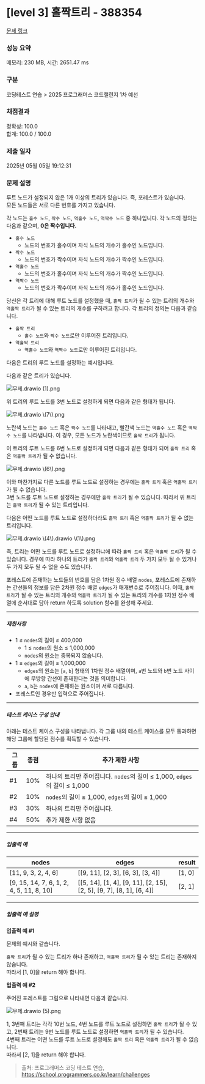 # [level 3] 홀짝트리 - 388354 

[문제 링크](https://school.programmers.co.kr/learn/courses/30/lessons/388354) 

### 성능 요약

메모리: 230 MB, 시간: 2651.47 ms

### 구분

코딩테스트 연습 > 2025 프로그래머스 코드챌린지 1차 예선

### 채점결과

정확성: 100.0<br/>합계: 100.0 / 100.0

### 제출 일자

2025년 05월 05일 19:12:31

### 문제 설명

<p>루트 노드가 설정되지 않은 1개 이상의 트리가 있습니다. 즉, 포레스트가 있습니다. <br>
모든 노드들은 서로 다른 번호를 가지고 있습니다. </p>

<p>각 노드는 <code>홀수 노드</code>, <code>짝수 노드</code>, <code>역홀수 노드</code>, <code>역짝수 노드</code> 중 하나입니다. 각 노드의 정의는 다음과 같으며, <strong>0은 짝수입니다.</strong></p>

<ul>
<li><code>홀수 노드</code>

<ul>
<li>노드의 번호가 홀수이며 자식 노드의 개수가 홀수인 노드입니다.</li>
</ul></li>
<li><code>짝수 노드</code>

<ul>
<li>노드의 번호가 짝수이며 자식 노드의 개수가 짝수인 노드입니다.</li>
</ul></li>
<li><code>역홀수 노드</code>

<ul>
<li>노드의 번호가 홀수이며 자식 노드의 개수가 짝수인 노드입니다.</li>
</ul></li>
<li><code>역짝수 노드</code>

<ul>
<li>노드의 번호가 짝수이며 자식 노드의 개수가 홀수인 노드입니다.</li>
</ul></li>
</ul>

<p>당신은 각 트리에 대해 루트 노드를 설정했을 때, <code>홀짝 트리</code>가 될 수 있는 트리의 개수와 <code>역홀짝 트리</code>가 될 수 있는 트리의 개수를 구하려고 합니다. 각 트리의 정의는 다음과 같습니다.</p>

<ul>
<li><code>홀짝 트리</code>

<ul>
<li><code>홀수 노드</code>와 <code>짝수 노드</code>로만 이루어진 트리입니다.</li>
</ul></li>
<li><code>역홀짝 트리</code>

<ul>
<li><code>역홀수 노드</code>와 <code>역짝수 노드</code>로만 이루어진 트리입니다.</li>
</ul></li>
</ul>

<p>다음은 트리의 루트 노드를 설정하는 예시입니다.</p>

<p>다음과 같은 트리가 있습니다.</p>

<p><img src="https://grepp-programmers.s3.ap-northeast-2.amazonaws.com/files/production/a8603503-fa7f-46b2-aae1-486fabbb7314/%E1%84%86%E1%85%AE%E1%84%8C%E1%85%A6.drawio%20%281%29.png" title="" alt="무제.drawio (1).png"></p>

<p>위 트리의 루트 노드를 3번 노드로 설정하게 되면 다음과 같은 형태가 됩니다.</p>

<p><img src="https://grepp-programmers.s3.ap-northeast-2.amazonaws.com/files/production/f97d7758-a479-40ae-8f88-d989a3d331be/%E1%84%86%E1%85%AE%E1%84%8C%E1%85%A6.drawio%20%287%29.png" title="" alt="무제.drawio \(7\).png"></p>

<p>노란색 노드는 <code>홀수 노드</code> 혹은 <code>짝수 노드</code>를 나타내고, 빨간색 노드는 <code>역홀수 노드</code> 혹은 <code>역짝수 노드</code>를 나타냅니다. 이 경우, 모든 노드가 노란색이므로 <code>홀짝 트리</code>가 됩니다.</p>

<p>이 트리의 루트 노드를 6번 노드로 설정하게 되면 다음과 같은 형태가 되어 <code>홀짝 트리</code> 혹은 <code>역홀짝 트리</code>가 될 수 없습니다. </p>

<p><img src="https://grepp-programmers.s3.ap-northeast-2.amazonaws.com/files/production/a0df1cb8-8afd-4ae2-aa9e-29185be38460/%E1%84%86%E1%85%AE%E1%84%8C%E1%85%A6.drawio%20%286%29.png" title="" alt="무제.drawio \(6\).png"></p>

<p>이와 마찬가지로 다른 노드를 루트 노드로 설정하는 경우에는 <code>홀짝 트리</code> 혹은 <code>역홀짝 트리</code>가 될 수 없습니다.<br>
3번 노드를 루트 노드로 설정하는 경우에만 <code>홀짝 트리</code>가 될 수 있습니다. 따라서 위 트리는 <code>홀짝 트리</code>가 될 수 있는 트리입니다.</p>

<p>다음은 어떤 노드를 루트 노드로 설정하더라도 <code>홀짝 트리</code> 혹은 <code>역홀짝 트리</code>가 될 수 없는 트리입니다.</p>

<p><img src="https://grepp-programmers.s3.ap-northeast-2.amazonaws.com/files/production/b83fd6da-e869-4c4f-bfb8-214d4820f771/%E1%84%86%E1%85%AE%E1%84%8C%E1%85%A6.drawio%20%284%29.drawio%20%281%29.png" title="" alt="무제.drawio \(4\).drawio \(1\).png"></p>

<p>즉, 트리는 어떤 노드를 루트 노드로 설정하냐에 따라 <code>홀짝 트리</code> 혹은 <code>역홀짝 트리</code>가 될 수 있습니다. 경우에 따라 하나의 트리가 <code>홀짝 트리</code>와 <code>역홀짝 트리</code> 두 가지 모두 될 수 있거나 두 가지 모두 될 수 없을 수도 있습니다.</p>

<p>포레스트에 존재하는 노드들의 번호를 담은 1차원 정수 배열 <code>nodes</code>, 포레스트에 존재하는 간선들의 정보를 담은 2차원 정수 배열 <code>edges</code>가 매개변수로 주어집니다. 이때, <code>홀짝 트리</code>가 될 수 있는 트리의 개수와 <code>역홀짝 트리</code>가 될 수 있는 트리의 개수를 1차원 정수 배열에 순서대로 담아 return 하도록 solution 함수를 완성해 주세요.</p>

<hr>

<h5>제한사항</h5>

<ul>
<li>1 ≤ <code>nodes</code>의 길이 ≤ 400,000

<ul>
<li>1 ≤ <code>nodes</code>의 원소 ≤ 1,000,000</li>
<li><code>nodes</code>의 원소는 중복되지 않습니다.</li>
</ul></li>
<li>1 ≤ <code>edges</code>의 길이 ≤ 1,000,000

<ul>
<li><code>edges</code>의 원소는 [<code>a</code>, <code>b</code>] 형태의 1차원 정수 배열이며, <code>a</code>번 노드와 <code>b</code>번 노드 사이에 무방향 간선이 존재한다는 것을 의미합니다.</li>
<li><code>a</code>, <code>b</code>는 <code>nodes</code>에 존재하는 원소이며 서로 다릅니다.</li>
</ul></li>
<li>포레스트인 경우만 입력으로 주어집니다.</li>
</ul>

<hr>

<h5>테스트 케이스 구성 안내</h5>

<p>아래는 테스트 케이스 구성을 나타냅니다. 각 그룹 내의 테스트 케이스를 모두 통과하면 해당 그룹에 할당된 점수를 획득할 수 있습니다.</p>
<table class="table">
        <thead><tr>
<th>그룹</th>
<th>총점</th>
<th>추가 제한 사항</th>
</tr>
</thead>
        <tbody><tr>
<td>#1</td>
<td>10%</td>
<td>하나의 트리만 주어집니다. <code>nodes</code>의 길이 ≤ 1,000, <code>edges</code>의 길이 ≤ 1,000</td>
</tr>
<tr>
<td>#2</td>
<td>10%</td>
<td><code>nodes</code>의 길이 ≤ 1,000, <code>edges</code>의 길이 ≤ 1,000</td>
</tr>
<tr>
<td>#3</td>
<td>30%</td>
<td>하나의 트리만 주어집니다.</td>
</tr>
<tr>
<td>#4</td>
<td>50%</td>
<td>추가 제한 사항 없음</td>
</tr>
</tbody>
      </table>
<hr>

<h5>입출력 예</h5>
<table class="table">
        <thead><tr>
<th>nodes</th>
<th>edges</th>
<th>result</th>
</tr>
</thead>
        <tbody><tr>
<td>[11, 9, 3, 2, 4, 6]</td>
<td>[[9, 11], [2, 3], [6, 3], [3, 4]]</td>
<td>[1, 0]</td>
</tr>
<tr>
<td>[9, 15, 14, 7, 6, 1, 2, 4, 5, 11, 8, 10]</td>
<td>[[5, 14], [1, 4], [9, 11], [2, 15], [2, 5], [9, 7], [8, 1], [6, 4]]</td>
<td>[2, 1]</td>
</tr>
</tbody>
      </table>
<hr>

<h5>입출력 예 설명</h5>

<p><strong>입출력 예 #1</strong></p>

<p>문제의 예시와 같습니다.</p>

<p><code>홀짝 트리</code>가 될 수 있는 트리가 하나 존재하고, <code>역홀짝 트리</code>가 될 수 있는 트리는 존재하지 않습니다.<br>
따라서 [1, 0]을 return 해야 합니다.</p>

<p><strong>입출력 예 #2</strong></p>

<p>주어진 포레스트를 그림으로 나타내면 다음과 같습니다.</p>

<p><img src="https://grepp-programmers.s3.ap-northeast-2.amazonaws.com/files/production/39d0dcfa-3794-437b-9c43-8f50f0947175/%E1%84%86%E1%85%AE%E1%84%8C%E1%85%A6.drawio%20%285%29.png" title="" alt="무제.drawio (5).png"></p>

<p>1, 3번째 트리는 각각 10번 노드, 4번 노드를 루트 노드로 설정하면 <code>홀짝 트리</code>가 될 수 있고, 2번째 트리는 9번 노드를 루트 노드로 설정하면 <code>역홀짝 트리</code>가 될 수 있습니다.<br>
4번째 트리는 어떤 노드를 루트 노드로 설정해도 <code>홀짝 트리</code> 혹은 <code>역홀짝 트리</code>가 될 수 없습니다.<br>
따라서 [2, 1]을 return 해야 합니다.</p>


> 출처: 프로그래머스 코딩 테스트 연습, https://school.programmers.co.kr/learn/challenges